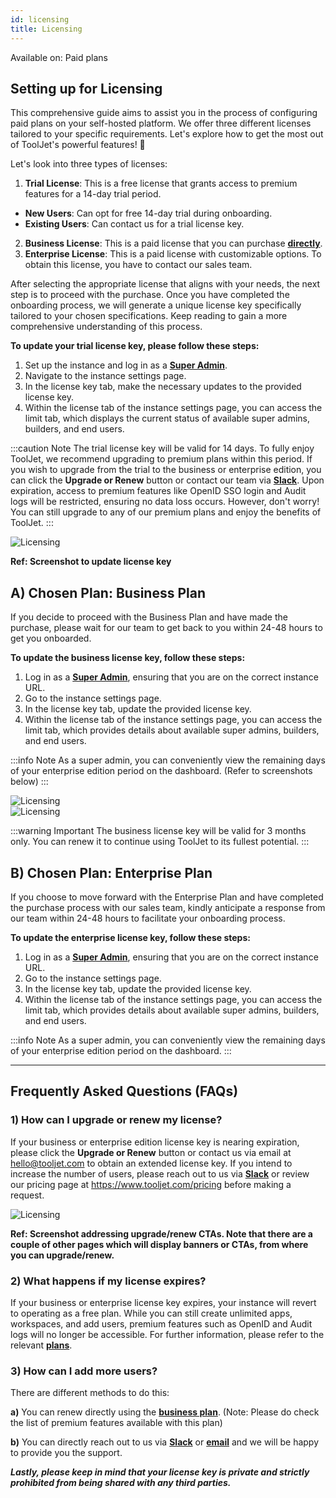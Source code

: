 ```yaml
---
id: licensing
title: Licensing
---
```


<div className='badge badge--primary heading-badge'>Available on: Paid plans</div>

## Setting up for Licensing

This comprehensive guide aims to assist you in the process of configuring paid plans on your self-hosted platform. We offer three different licenses tailored to your specific requirements. Let's explore how to get the most out of ToolJet's powerful features! 🚀

Let's look into three types of licenses:

1. **Trial License**: This is a free license that grants access to premium features for a 14-day trial period.
 - **New Users**: Can opt for free 14-day trial during onboarding.
 - **Existing Users**: Can contact us for a trial license key.
2. **Business License**: This is a paid license that you can purchase **[directly](https://www.tooljet.com/pricing)**.
3. **Enterprise License**: This is a paid license with customizable options. To obtain this license, you have to contact our sales team.

After selecting the appropriate license that aligns with your needs, the next step is to proceed with the purchase. Once you have completed the onboarding process, we will generate a unique license key specifically tailored to your chosen specifications. Keep reading to gain a more comprehensive understanding of this process.

**To update your trial license key, please follow these steps:**
1. Set up the instance and log in as a **[Super Admin](/docs/Enterprise/superadmin)**.
2. Navigate to the instance settings page.
3. In the license key tab, make the necessary updates to the provided license key.
4. Within the license tab of the instance settings page, you can access the limit tab, which displays the current status of available super admins, builders, and end users.

:::caution Note 
The trial license key will be valid for 14 days. To fully enjoy ToolJet, we recommend upgrading to premium plans within this period. If you wish to upgrade from the trial to the business or enterprise edition, you can click the **Upgrade or Renew** button or contact our team via **[Slack](https://tooljet.com/slack)**. Upon expiration, access to premium features like OpenID SSO login and Audit logs will be restricted, ensuring no data loss occurs. However, don't worry! You can still upgrade to any of our premium plans and enjoy the benefits of ToolJet.
:::

<div style={{textAlign: 'center'}}>

<img className="screenshot-full" src="/img/licensing/licensingpage1.png" alt="Licensing" />

</div>

**Ref: Screenshot to update license key**

## A) Chosen Plan: Business Plan

If you decide to proceed with the Business Plan and have made the purchase, please wait for our team to get back to you within 24-48 hours to get you onboarded.

**To update the business license key, follow these steps:**
1. Log in as a **[Super Admin](/docs/Enterprise/superadmin)**, ensuring that you are on the correct instance URL.
2. Go to the instance settings page.
3. In the license key tab, update the provided license key.
4. Within the license tab of the instance settings page, you can access the limit tab, which provides details about available super admins, builders, and end users.

:::info Note
As a super admin, you can conveniently view the remaining days of your enterprise edition period on the dashboard. (Refer to screenshots below)
:::

<div style={{textAlign: 'center'}}>

<img className="screenshot-full" src="/img/licensing/licensingpage2.png" alt="Licensing" />

</div>

<div style={{textAlign: 'center'}}>

<img className="screenshot-full" src="/img/licensing/licensingpage3.png" alt="Licensing" />

</div>

:::warning Important
The business license key will be valid for 3 months only. You can renew it to continue using ToolJet to its fullest potential.
:::

## B) Chosen Plan: Enterprise Plan

If you choose to move forward with the Enterprise Plan and have completed the purchase process with our sales team, kindly anticipate a response from our team within 24-48 hours to facilitate your onboarding process.

**To update the enterprise license key, follow these steps:**
1. Log in as a **[Super Admin](/docs/Enterprise/superadmin)**, ensuring that you are on the correct instance URL.
2. Go to the instance settings page.
3. In the license key tab, update the provided license key.
4. Within the license tab of the instance settings page, you can access the limit tab, which provides details about available super admins, builders, and end users.

:::info Note
As a super admin, you can conveniently view the remaining days of your enterprise edition period on the dashboard.
:::

---

## Frequently Asked Questions (FAQs)

### 1) How can I upgrade or renew my license?
If your business or enterprise edition license key is nearing expiration, please click the **Upgrade or Renew** button or contact us via email at hello@tooljet.com to obtain an extended license key. If you intend to increase the number of users, please reach out to us via **[Slack](https://tooljet.com/slack)** or review our pricing page at https://www.tooljet.com/pricing before making a request.

<div style={{textAlign: 'center'}}>

<img className="screenshot-full" src="/img/licensing/licensingpage4.png" alt="Licensing" />

</div>

**Ref: Screenshot addressing upgrade/renew CTAs. Note that there are a couple of other pages which will display banners or CTAs, from where you can upgrade/renew.**

### 2) What happens if my license expires?
If your business or enterprise license key expires, your instance will revert to operating as a free plan. While you can still create unlimited apps, workspaces, and add users, premium features such as OpenID and Audit logs will no longer be accessible. For further information, please refer to the relevant **[plans](https://www.tooljet.com/pricing)**.

### 3) How can I add more users? 
There are different methods to do this:

**a)** You can renew directly using the **[business plan](https://www.tooljet.com/pricing)**. (Note: Please do check the list of premium features available with this plan)

**b)** You can directly reach out to us via **[Slack](https://tooljet.com/slack)** or **[email](mailto:hello@tooljet.com)** and we will be happy to provide you the support. 

***Lastly, please keep in mind that your license key is private and strictly prohibited from being shared with any third parties.***